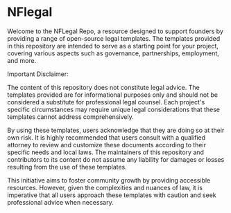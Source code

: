 # NFlegal
Welcome to the NFLegal Repo, a resource designed to support founders by providing a range of open-source legal templates. The templates provided in this repository are intended to serve as a starting point for your project, covering various aspects such as governance, partnerships, employment, and more. 

Important Disclaimer:

The content of this repository does not constitute legal advice. The templates provided are for informational purposes only and should not be considered a substitute for professional legal counsel. Each project's specific circumstances may require unique legal considerations that these templates cannot address comprehensively. 

By using these templates, users acknowledge that they are doing so at their own risk. It is highly recommended that users consult with a qualified attorney to review and customize these documents according to their specific needs and local laws. The maintainers of this repository and contributors to its content do not assume any liability for damages or losses resulting from the use of these templates. 

This initiative aims to foster community growth by providing accessible resources. However, given the complexities and nuances of law, it is imperative that all users approach these templates with caution and seek professional advice when necessary.
